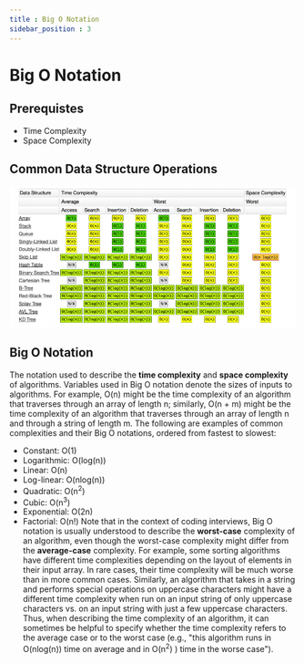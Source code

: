 ```yaml
---
title : Big O Notation
sidebar_position : 3
---
```

# Big O Notation

## Prerequistes

- Time Complexity
- Space Complexity


## Common Data Structure Operations
![clipboard.png](41OwzjS04-clipboard.png)

## Big O Notation
The notation used to describe the **time complexity** and **space complexity** of algorithms.
Variables used in Big O notation denote the sizes of inputs to algorithms. For example, O(n) might be the time complexity of an
algorithm that traverses through an array of length n; similarly, O(n + m) might be the time complexity of an algorithm that traverses
through an array of length n and through a string of length m.
The following are examples of common complexities and their Big O notations, ordered from fastest to slowest:
* Constant: O(1)
* Logarithmic: O(log(n))
* Linear: O(n)
* Log-linear: O(nlog(n))
* Quadratic: O(n<sup>2</sup>)
* Cubic: O(n<sup>3</sup>)
* Exponential: O(2n)
* Factorial: O(n!)
Note that in the context of coding interviews, Big O notation is usually understood to describe the **worst-case** complexity of an
algorithm, even though the worst-case complexity might differ from the **average-case** complexity.
For example, some sorting algorithms have different time complexities depending on the layout of elements in their input array. In
rare cases, their time complexity will be much worse than in more common cases. Similarly, an algorithm that takes in a string and
performs special operations on uppercase characters might have a different time complexity when run on an input string of only
uppercase characters vs. on an input string with just a few uppercase characters.
Thus, when describing the time complexity of an algorithm, it can sometimes be helpful to specify whether the time complexity refers
to the average case or to the worst case (e.g., "this algorithm runs in O(nlog(n)) time on average and in O(n<sup>2</sup>)
) time in the worse case").